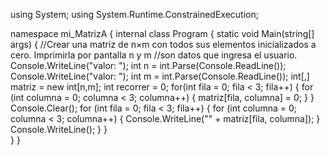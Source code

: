 using System;
using System.Runtime.ConstrainedExecution;

namespace mi_MatrizA
{
    internal class Program
    {
        static void Main(string[] args)
        {
            //Crear una matriz de n×m con todos sus elementos inicializados a cero. Imprimirla por pantalla n y m
            //son datos que ingresa el usuario.
            Console.WriteLine("valor: ");
            int n = int.Parse(Console.ReadLine());
            Console.WriteLine("valor: ");
            int m = int.Parse(Console.ReadLine());
            int[,] matriz = new int[n,m];
            int recorrer = 0; 
            for(int fila = 0; fila < 3; fila++)
            {
                for (int columna = 0; columna < 3; columna++)
                {
                    matriz[fila, columna] = 0;
                }
            }
            Console.Clear();
            for (int fila = 0; fila < 3; fila++)
            {
                for (int columna = 0; columna < 3; columna++)
                {
                    Console.WriteLine("" + matriz[fila, columna]);
                }
                Console.WriteLine();
            }
        }   
    }
}
